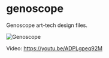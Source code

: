 # genoscope
Genoscope art-tech design files.

![Genoscope](https://github.com/joliva/genoscope/20190106_151806.jpg)

Video: https://youtu.be/ADPLgpeq92M
